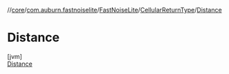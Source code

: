 //[core](../../../../../index.md)/[com.auburn.fastnoiselite](../../../index.md)/[FastNoiseLite](../../index.md)/[CellularReturnType](../index.md)/[Distance](index.md)

# Distance

[jvm]\
[Distance](index.md)
